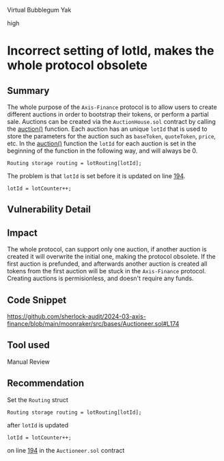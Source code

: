 Virtual Bubblegum Yak

high

# Incorrect setting of lotId, makes the whole protocol obsolete

## Summary
The whole purpose of the ``Axis-Finance`` protocol is to allow users to create different auctions in order to bootstrap their tokens, or perform a partial sale. Auctions can be created via the ``AuctionHouse.sol`` contract by calling the [auction()](https://github.com/sherlock-audit/2024-03-axis-finance/blob/main/moonraker/src/bases/Auctioneer.sol#L160-L284) function. Each auction has an unique ``lotId`` that is used to store the parameters for the auction such as ``baseToken``, ``quoteToken``, ``price``, etc.  In the [auction()](https://github.com/sherlock-audit/2024-03-axis-finance/blob/main/moonraker/src/bases/Auctioneer.sol#L160-L284) function the ``lotId`` for each auction is set in the beginning of the function in the following way, and will always be 0. 
```solidity
Routing storage routing = lotRouting[lotId];
```
The problem is that ``lotId`` is set before it is updated on line [194](https://github.com/sherlock-audit/2024-03-axis-finance/blob/main/moonraker/src/bases/Auctioneer.sol#L194).
```solidity
lotId = lotCounter++;
```
## Vulnerability Detail

## Impact
The whole protocol, can support only one auction, if another auction is created it will overwrite the initial one, making the protocol obsolete. If the first auction is prefunded, and afterwards another auction is created all tokens from the first auction will be stuck in the ``Axis-Finance`` protocol. Creating auctions is permisionless, and doesn't require any funds. 

## Code Snippet
https://github.com/sherlock-audit/2024-03-axis-finance/blob/main/moonraker/src/bases/Auctioneer.sol#L174

## Tool used
Manual Review

## Recommendation
Set the ``Routing``  struct 
```solidity
Routing storage routing = lotRouting[lotId];
```
after ``lotId`` is updated
```solidity
lotId = lotCounter++;
```
on line [194](https://github.com/sherlock-audit/2024-03-axis-finance/blob/main/moonraker/src/bases/Auctioneer.sol#L194) in the ``Auctioneer.sol`` contract 
